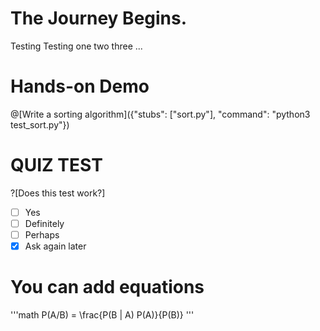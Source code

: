 # The Journey Begins.
Testing Testing one two three ...

# Hands-on Demo

@[Write a sorting algorithm]({"stubs": ["sort.py"], "command": "python3 test_sort.py"})

# QUIZ TEST

?[Does this test work?]
-[ ] Yes
-[ ] Definitely
-[ ] Perhaps
-[X] Ask again later

# You can add equations

'''math
P(A/B) = \frac{P(B | A) P(A)}{P(B)}
'''
